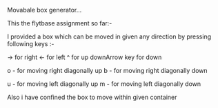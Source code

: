 Movabale box generator...

This the flytbase assignment so far:-

I provided a box which can be moved in given any direction by pressing following keys :-

-> for right
<- for left
^ for up
downArrow key for down

o - for moving right diagonally up
b - for moving right diagonally down

u - for moving left diagonally up
m - for moving left diagonally down


Also i have confined the box to move within given container
